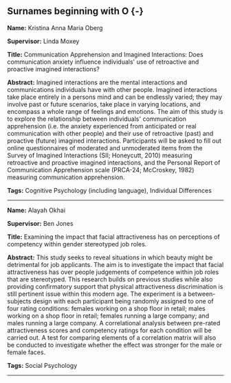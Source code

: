 



## Surnames beginning with O {-}

**Name:** Kristina Anna Maria Oberg

**Supervisor:** Linda Moxey

**Title:** Communication Apprehension and Imagined Interactions: Does communication anxiety influence individuals' use of retroactive and proactive imagined interactions?

**Abstract:** Imagined interactions are the mental interactions and communications individuals have with other people. Imagined interactions take place entirely in a persons mind and can be endlessly varied; they may involve past or future scenarios, take place in varying locations, and encompass a whole range of feelings and emotions. The aim of this study is to explore the relationship between individuals' communication apprehension (i.e. the anxiety experienced from anticipated or real communication with other people) and their use of retroactive (past) and proactive (future) imagined interactions. Participants will be asked to fill out online questionnaires of moderated and unmoderated items from the Survey of Imagined Interactions (SII; Honeycutt, 2010) measuring retroactive and proactive imagined interactions, and the Personal Report of Communication Apprehension scale (PRCA-24; McCroskey, 1982) measuring communication apprehension. 

**Tags:** Cognitive Psychology (including language),  Individual Differences  

---



**Name:** Alayah Okhai

**Supervisor:** Ben Jones

**Title:** Examining the impact that facial attractiveness has on perceptions of competency within gender stereotyped job roles.

**Abstract:** This study seeks to reveal situations in which beauty might be detrimental for job applicants. The aim is to investigate the impact that facial attractiveness has over people judgements of competence within job roles that are stereotyped. This research builds on previous studies while also providing confirmatory support that physical attractiveness discrimination is still pertinent issue within this modern age. The experiment is a between-subjects design with each participant being randomly assigned to one of four rating conditions: females working on a shop floor in retail; males working on a shop floor in retail; females running a large company; and males running a large company. A correlational analysis between pre-rated attractiveness scores and competency ratings for each condition will be carried out. A test for comparing elements of a correlation matrix will also be conducted to investigate whether the effect was stronger for the male or female faces.

**Tags:** Social Psychology   

---


